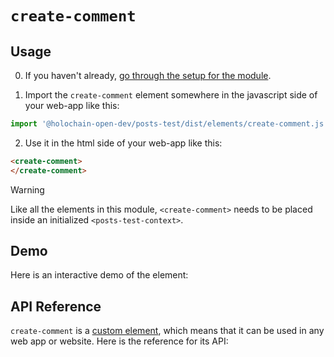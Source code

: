 # `create-comment`

## Usage

0. If you haven't already, [go through the setup for the module](/setup).

1. Import the `create-comment` element somewhere in the javascript side of your web-app like this:

```js
import '@holochain-open-dev/posts-test/dist/elements/create-comment.js'
```

2. Use it in the html side of your web-app like this:

```html
<create-comment>
</create-comment>
```

> [!WARNING]
> Like all the elements in this module, `<create-comment>` needs to be placed inside an initialized `<posts-test-context>`.

## Demo

Here is an interactive demo of the element:

<element-demo>
</element-demo>

<script setup>
import { onMounted } from "vue";
import { PostsTestZomeMock, sampleComment } from "@holochain-open-dev/posts-test/dist/mocks.js";
import { PostsTestStore, PostsTestClient } from "@holochain-open-dev/posts-test";
import { decodeHashFromBase64 } from '@holochain/client';
import { render, html } from "lit";

onMounted(async () => {
  // Elements need to be imported on the client side, not the SSR side
  // Reference: https://vitepress.dev/guide/ssr-compat#importing-in-mounted-hook
  await import('@api-viewer/docs/lib/api-docs.js');
  await import('@api-viewer/demo/lib/api-demo.js');
  await import('@holochain-open-dev/posts-test/dist/elements/posts-test-context.js');
  await import('@holochain-open-dev/posts-test/dist/elements/create-comment.js');

  const mock = new PostsTestZomeMock();
  const client = new PostsTestClient(mock);

  const comment = await sampleComment(client);

  const record = await mock.create_comment(comment);

  const store = new PostsTestStore(client);
  
  render(html`
    <posts-test-context .store=${store}>
      <api-demo src="custom-elements.json" only="create-comment" exclude-knobs="store">
      </api-demo>
    </posts-test-context>
  `, document.querySelector('element-demo'))
  })


</script>

## API Reference

`create-comment` is a [custom element](https://web.dev/articles/custom-elements-v1), which means that it can be used in any web app or website. Here is the reference for its API:

<api-docs src="custom-elements.json" only="create-comment">
</api-docs>
